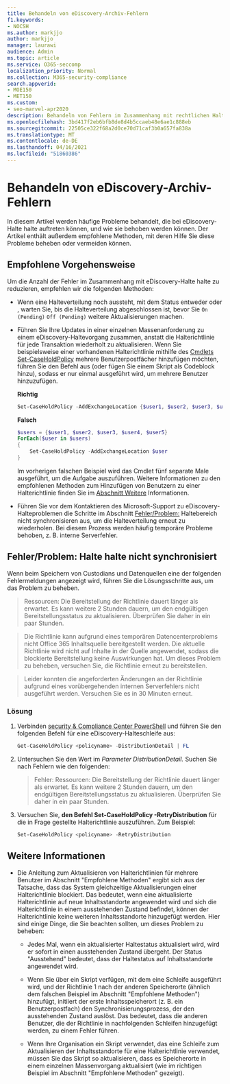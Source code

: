 ```yaml
---
title: Behandeln von eDiscovery-Archiv-Fehlern
f1.keywords:
- NOCSH
ms.author: markjjo
author: markjjo
manager: laurawi
audience: Admin
ms.topic: article
ms.service: O365-seccomp
localization_priority: Normal
ms.collection: M365-security-compliance
search.appverid:
- MOE150
- MET150
ms.custom:
- seo-marvel-apr2020
description: Behandeln von Fehlern im Zusammenhang mit rechtlichen Halterechten, die auf Verwahrer und nicht verwahrte Datenquellen in Core eDiscovery angewendet werden.
ms.openlocfilehash: 3bd417f2eb6bfb8de8d4b5ccaeb48e6ae1c888eb
ms.sourcegitcommit: 22505ce322f68a2d0ce70d71caf3b0a657fa838a
ms.translationtype: MT
ms.contentlocale: de-DE
ms.lasthandoff: 04/16/2021
ms.locfileid: "51860386"
---
```

# <a name="troubleshoot-ediscovery-hold-errors"></a>Behandeln von eDiscovery-Archiv-Fehlern

In diesem Artikel werden häufige Probleme behandelt, die bei eDiscovery-Halte halte auftreten können, und wie sie behoben werden können. Der Artikel enthält außerdem empfohlene Methoden, mit deren Hilfe Sie diese Probleme beheben oder vermeiden können.

## <a name="recommended-practices"></a>Empfohlene Vorgehensweise

Um die Anzahl der Fehler im Zusammenhang mit eDiscovery-Halte halte zu reduzieren, empfehlen wir die folgenden Methoden:

- Wenn eine Halteverteilung noch aussteht, mit dem Status entweder oder , warten Sie, bis die Halteverteilung abgeschlossen ist, bevor Sie `On (Pending)` `Off (Pending)` weitere Aktualisierungen machen.

- Führen Sie Ihre Updates in einer einzelnen Massenanforderung zu einem eDiscovery-Haltevorgang zusammen, anstatt die Halterichtlinie für jede Transaktion wiederholt zu aktualisieren. Wenn Sie beispielsweise einer vorhandenen Halterichtlinie mithilfe des [Cmdlets Set-CaseHoldPolicy](/powershell/module/exchange/set-caseholdpolicy) mehrere Benutzerpostfächer hinzufügen möchten, führen Sie den Befehl aus (oder fügen Sie einem Skript als Codeblock hinzu), sodass er nur einmal ausgeführt wird, um mehrere Benutzer hinzuzufügen.

  **Richtig**

    ```powershell
    Set-CaseHoldPolicy -AddExchangeLocation {$user1, $user2, $user3, $user4, $user5}
    ```

   **Falsch**

    ```powershell
    $users = {$user1, $user2, $user3, $user4, $user5}
    ForEach($user in $users)
    {
        Set-CaseHoldPolicy -AddExchangeLocation $user
    }
    ```

   Im vorherigen falschen Beispiel wird das Cmdlet fünf separate Male ausgeführt, um die Aufgabe auszuführen. Weitere Informationen zu den empfohlenen Methoden zum Hinzufügen von Benutzern zu einer Halterichtlinie finden Sie im [Abschnitt Weitere](#more-information) Informationen.

- Führen Sie vor dem Kontaktieren des Microsoft-Support zu eDiscovery-Halteproblemen die Schritte im Abschnitt [Fehler/Problem:](#errorissue-holds-dont-sync) Haltebereich nicht synchronisieren aus, um die Halteverteilung erneut zu wiederholen. Bei diesem Prozess werden häufig temporäre Probleme behoben, z. B. interne Serverfehler.

## <a name="errorissue-holds-dont-sync"></a>Fehler/Problem: Halte halte nicht synchronisiert

Wenn beim Speichern von Custodians und Datenquellen eine der folgenden Fehlermeldungen angezeigt wird, führen Sie die Lösungsschritte aus, um das Problem zu beheben.

> Ressourcen: Die Bereitstellung der Richtlinie dauert länger als erwartet. Es kann weitere 2 Stunden dauern, um den endgültigen Bereitstellungsstatus zu aktualisieren. Überprüfen Sie daher in ein paar Stunden.

> Die Richtlinie kann aufgrund eines temporären Datencenterproblems nicht Office 365 Inhaltsquelle bereitgestellt werden. Die aktuelle Richtlinie wird nicht auf Inhalte in der Quelle angewendet, sodass die blockierte Bereitstellung keine Auswirkungen hat. Um dieses Problem zu beheben, versuchen Sie, die Richtlinie erneut zu bereitstellen.

> Leider konnten die angeforderten Änderungen an der Richtlinie aufgrund eines vorübergehenden internen Serverfehlers nicht ausgeführt werden. Versuchen Sie es in 30 Minuten erneut.

### <a name="resolution"></a>Lösung

1. Verbinden [security & Compliance Center PowerShell](/powershell/exchange/connect-to-scc-powershell) und führen Sie den folgenden Befehl für eine eDiscovery-Halteschleife aus:

   ```powershell
   Get-CaseHoldPolicy <policyname> -DistributionDetail | FL
   ```

2. Untersuchen Sie den Wert im *Parameter DistributionDetail.* Suchen Sie nach Fehlern wie den folgenden:

   > Fehler: Ressourcen: Die Bereitstellung der Richtlinie dauert länger als erwartet. Es kann weitere 2 Stunden dauern, um den endgültigen Bereitstellungsstatus zu aktualisieren. Überprüfen Sie daher in ein paar Stunden.

3. Versuchen Sie, **den Befehl Set-CaseHoldPolicy -RetryDistribution** für die in Frage gestellte Halterichtlinie auszuführen. Zum Beispiel:

   ```powershell
   Set-CaseHoldPolicy <policyname> -RetryDistribution
   ```

## <a name="more-information"></a>Weitere Informationen

- Die Anleitung zum Aktualisieren von Halterichtlinien für mehrere Benutzer im Abschnitt "Empfohlene Methoden" ergibt sich aus der Tatsache, dass das System gleichzeitige Aktualisierungen einer Halterichtlinie blockiert. Das bedeutet, wenn eine aktualisierte Halterichtlinie auf neue Inhaltsstandorte angewendet wird und sich die Halterichtlinie in einem ausstehenden Zustand befindet, können der Halterichtlinie keine weiteren Inhaltsstandorte hinzugefügt werden. Hier sind einige Dinge, die Sie beachten sollten, um dieses Problem zu beheben:
  
  - Jedes Mal, wenn ein aktualisierter Haltestatus aktualisiert wird, wird er sofort in einen ausstehenden Zustand übergeht. Der Status "Ausstehend" bedeutet, dass der Haltestatus auf Inhaltsstandorte angewendet wird.
  
  - Wenn Sie über ein Skript verfügen, mit dem eine Schleife ausgeführt wird, und der Richtlinie 1 nach der anderen Speicherorte (ähnlich dem falschen Beispiel im Abschnitt "Empfohlene Methoden") hinzufügt, initiiert der erste Inhaltsspeicherort (z. B. ein Benutzerpostfach) den Synchronisierungsprozess, der den ausstehenden Zustand auslöst. Das bedeutet, dass die anderen Benutzer, die der Richtlinie in nachfolgenden Schleifen hinzugefügt werden, zu einem Fehler führen.
  
  - Wenn Ihre Organisation ein Skript verwendet, das eine Schleife zum Aktualisieren der Inhaltsstandorte für eine Halterichtlinie verwendet, müssen Sie das Skript so aktualisieren, dass es Speicherorte in einem einzelnen Massenvorgang aktualisiert (wie im richtigen Beispiel im Abschnitt "Empfohlene Methoden" gezeigt).

